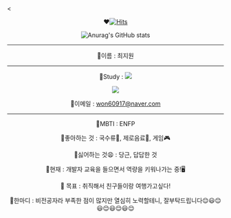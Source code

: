 <<div align=center>

❤️[![Hits](https://hits.seeyoufarm.com/api/count/incr/badge.svg?url=https%3A%2F%2Fgithub.com%2FChoi-jw-96&count_bg=%233D9CC8&title_bg=%23555555&icon=&icon_color=%23E7E7E7&title=hits&edge_flat=false)](https://hits.seeyoufarm.com)

![Anurag's GitHub stats](https://github-readme-stats.vercel.app/api?username=Choi-jw-96&show_icons=true&theme=radical)

-----


💙이름 : 최지원

---
 
💜Study : <img src="https://img.shields.io/badge/Visual Studio-5C2D91?style=flat&logo=Visual Studio&logoColor=white"/>

 <img src="https://img.shields.io/badge/Python-3178C6?style=flat&logo=Python&logoColor=white"/>


💜이메일 : won60917@naver.com

----
💚MBTI : ENFP

💚좋아하는 것 : 국수류🍜, 제로음료🥤, 게임🎮

💚싫어하는 것😩 : 당근, 답답한 것

💚현재 : 개발자 교육을 들으면서 역량을 키워나가는 중!🖥️

💚 목표 : 취직해서 친구들이랑 여행가고싶다!

💚한마디 : 비전공자라 부족한 점이 많지만 열심히 노력할테니, 잘부탁드립니다😌😃😌😃😌😃😌😃😌

</div>
